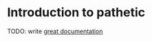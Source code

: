 # Introduction to pathetic

TODO: write [great documentation](http://jacobian.org/writing/what-to-write/)
